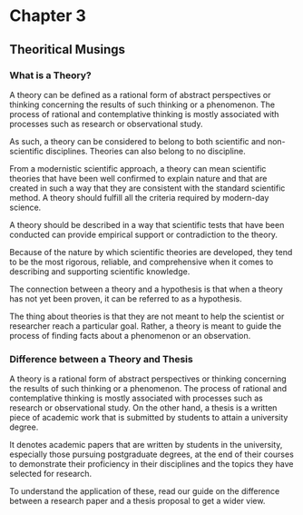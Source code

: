 # Chapter 3

## Theoritical Musings

### What is a Theory?

A theory can be defined as a rational form of abstract perspectives or thinking concerning the results of such thinking or a phenomenon. The process of rational and contemplative thinking is mostly associated with processes such as research or observational study.

As such, a theory can be considered to belong to both scientific and non-scientific disciplines. Theories can also belong to no discipline.

From a modernistic scientific approach, a theory can mean scientific theories that have been well confirmed to explain nature and that are created in such a way that they are consistent with the standard scientific method. A theory should fulfill all the criteria required by modern-day science. 

A theory should be described in a way that scientific tests that have been conducted can provide empirical support or contradiction to the theory.

Because of the nature by which scientific theories are developed, they tend to be the most rigorous, reliable, and comprehensive when it comes to describing and supporting scientific knowledge. 

The connection between a theory and a hypothesis is that when a theory has not yet been proven, it can be referred to as a hypothesis.

The thing about theories is that they are not meant to help the scientist or researcher reach a particular goal. Rather, a theory is meant to guide the process of finding facts about a phenomenon or an observation. 

### Difference between a Theory and Thesis

A theory is a rational form of abstract perspectives or thinking concerning the results of such thinking or a phenomenon. The process of rational and contemplative thinking is mostly associated with processes such as research or observational study. On the other hand, a thesis is a written piece of academic work that is submitted by students to attain a university degree.

It denotes academic papers that are written by students in the university, especially those pursuing postgraduate degrees, at the end of their courses to demonstrate their proficiency in their disciplines and the topics they have selected for research. 

To understand the application of these, read our guide on the difference between a research paper and a thesis proposal to get a wider view.
